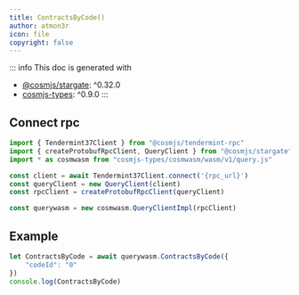 ```yaml
---
title: ContractsByCode()
author: atmon3r
icon: file
copyright: false
---
```


::: info
This doc is generated with 
- [@cosmjs/stargate](https://www.npmjs.com/package/@cosmjs/stargate): ^0.32.0
- [cosmjs-types](https://www.npmjs.com/package/cosmjs-types): ^0.9.0
:::
   
## Connect rpc

```js
import { Tendermint37Client } from "@cosmjs/tendermint-rpc"
import { createProtobufRpcClient, QueryClient } from "@cosmjs/stargate"
import * as cosmwasm from "cosmjs-types/cosmwasm/wasm/v1/query.js"

const client = await Tendermint37Client.connect('{rpc_url}')
const queryClient = new QueryClient(client)
const rpcClient = createProtobufRpcClient(queryClient)

const querywasm = new cosmwasm.QueryClientImpl(rpcClient)
```

## Example
```js
let ContractsByCode = await querywasm.ContractsByCode({
    "codeId": "0"
})
console.log(ContractsByCode)
```
   
